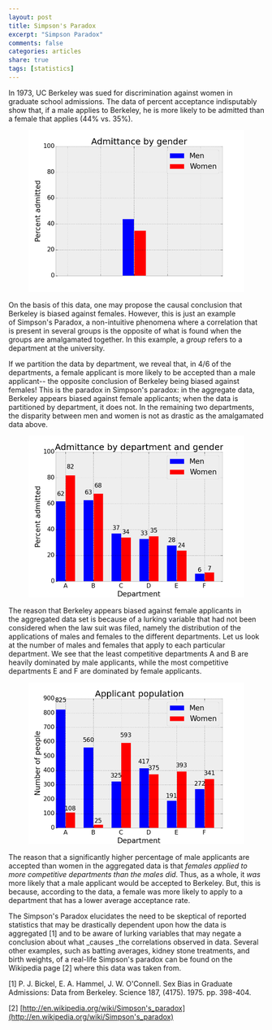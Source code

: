 ```yaml
---
layout: post
title: Simpson's Paradox
excerpt: "Simpson Paradox"
comments: false
categories: articles
share: true
tags: [statistics]
---
```


In 1973, UC Berkeley was sued for discrimination against women in graduate school admissions. The data of percent acceptance indisputably show that, if a male applies to Berkeley, he is more likely to be admitted than a female that applies (44% vs. 35%).

<figure>
	<img src="/images/simpsonsparadox/amalg.png" alt="image">
</figure>

On the basis of this data, one may propose the causal conclusion that Berkeley is biased against females. However, this is just an example of Simpson's Paradox, a non-intuitive phenomena where a correlation that is present in several groups is the opposite of what is found when the groups are amalgamated together. In this example, a _group_ refers to a department at the university.

If we partition the data by department, we reveal that, in 4/6 of the departments, a female applicant is more likely to be accepted than a male applicant-- the opposite conclusion of Berkeley being biased against females! This is the paradox in Simpson's paradox: in the aggregate data, Berkeley appears biased against female applicants; when the data is partitioned by department, it does not. In the remaining two departments, the disparity between men and women is not as drastic as the amalgamated data above.

<figure>
	<img src="/images/simpsonsparadox/s.png" alt="image">
</figure>

The reason that Berkeley appears biased against female applicants in the aggregated data set is because of a lurking variable that had not been considered when the law suit was filed, namely the distribution of the applications of males and females to the different departments. Let us look at the number of males and females that apply to each particular department. We see that the least competitive departments A and B are heavily dominated by male applicants, while the most competitive departments E and F are dominated by female applicants.

<figure>
	<img src="/images/simpsonsparadox/pops.png" alt="image">
</figure>

The reason that a significantly higher percentage of male applicants are accepted than women in the aggregated data is that _females applied to more competitive departments than the males did_. Thus, as a whole, it _was_ more likely that a male applicant would be accepted to Berkeley. But, this is because, according to the data, a female was more likely to apply to a department that has a lower average acceptance rate.

The Simpson's Paradox elucidates the need to be skeptical of reported statistics that may be drastically dependent upon how the data is aggregated [1] and to be aware of lurking variables that may negate a conclusion about what _causes _the correlations observed in data. Several other examples, such as batting averages, kidney stone treatments, and birth weights, of a real-life Simpson's paradox can be found on the Wikipedia page [2] where this data was taken from.

[1] P. J. Bickel, E. A. Hammel, J. W. O'Connell. Sex Bias in Graduate Admissions: Data from Berkeley. Science 187, (4175). 1975. pp. 398-404.

[2] [http://en.wikipedia.org/wiki/Simpson's_paradox](http://en.wikipedia.org/wiki/Simpson's_paradox)
